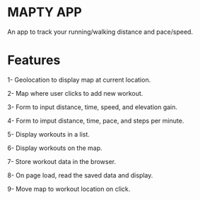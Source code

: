 # MAPTY APP

An app to track your running/walking distance and pace/speed.

# Features

1- Geolocation to display map at current location.

2- Map where user clicks to add new workout.

3- Form to input distance, time, speed, and elevation gain.

4- Form to imput distance, time, pace, and steps per minute.

5- Display workouts in a list.

6- Display workouts on the map.

7- Store workout data in the browser.

8- On page load, read the saved data and display.

9- Move map to workout location on click.
